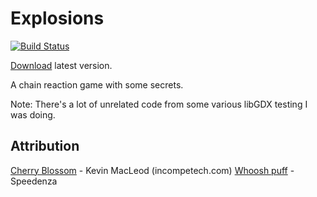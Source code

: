 Explosions
======================
[![Build Status](https://travis-ci.org/Talon876/explosions.png?branch=master)](https://travis-ci.org/Talon876/explosions)

[Download](http://nolat.org/downloads/explosion.jar) latest version.

A chain reaction game with some secrets.

Note: There's a lot of unrelated code from some various libGDX testing I was doing.


Attribution
-----------

[Cherry Blossom](http://incompetech.com/music/royalty-free/?keywords=cherry&Search=Search) - Kevin MacLeod (incompetech.com)
[Whoosh puff](http://www.freesound.org/people/Speedenza/sounds/168109/) - Speedenza